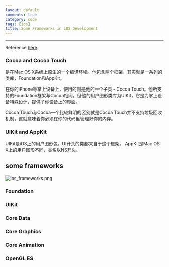 ```yaml
---
layout: default
comments: true
category: code
tags: [ios]
title: Some Frameworks in iOS Development
---
```

---

Reference [here](http://www.open-open.com/lib/view/open1343210425380.html).


### Cocoa and Cocoa Touch

是在Mac OS X系统上原生的一个编译环境。他包含两个框架，其实就是一系列的类库，Foundation和AppKit。

在你的iPhone等掌上设备上，使用的则是他的一个子类 - Cocoa Touch。他所支持的Foundation框架与Cocoa相同，但他的用户图形类库为UIKit，它是为掌上设备特殊设计，提供了你设备上的界面。

Cocoa Touch与Cocoa一个比较鲜明的区别就是Cocoa Touch并不支持垃圾回收机制，这就意味着你必须在你的代码里管理好你的内存。

### UIKit and AppKit

UIKit是iOS上的用户图形包。UI开头的类都来自于这个框架。
AppKit是Mac OS X上的用户图形不同，类名以NS开头。

## some frameworks

![ios_frameworks.png](/GitBlogs/images/001_ios_frameworks.png)

### Foundation

### UIKit

### Core Data

### Core Graphics

### Core Animation

### OpenGL ES